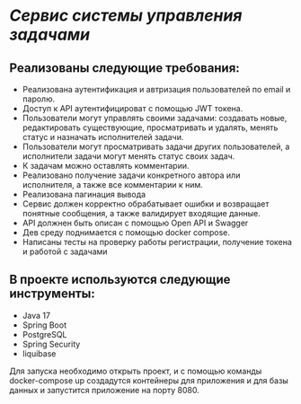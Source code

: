 # *Сервис системы управления задачами*

## Реализованы следующие требования:
- Реализована аутентификация и автризация пользователей по
email и паролю.
- Доступ к API аутентифицироват с помощью JWT токена.
- Пользователи могут управлять своими задачами: создавать новые,
редактировать существующие, просматривать и удалять, менять статус и
назначать исполнителей задачи.
- Пользователи могут просматривать задачи других пользователей, а
исполнители задачи могут менять статус своих задач.
- К задачам можно оставлять комментарии.
- Реализовано получение задачи конкретного автора или исполнителя, а
также все комментарии к ним.
- Реализована пагинация вывода
- Сервис должен корректно обрабатывает ошибки и возвращает понятные
сообщения, а также валидирует входящие данные.
- API должнен быть описан с помощью Open API и Swagger
- Дев среду поднимается с помощью docker compose.
- Написаны тесты на проверку работы регистрации, получение токена и работой с задачами
## В проекте используются следующие инструменты:
- Java 17
- Spring Boot
- PostgreSQL
- Spring Security
- liquibase

Для запуска необходимо открыть проект, и с помощью команды docker-compose up создадутся контейнеры для приложения и для базы данных и запустится приложение на порту 8080.
